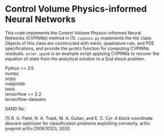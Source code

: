 # Control Volume Physics-informed Neural Networks

This code implements the Control Volume Physics-informed Neural Networks (CVPINNs) method in [1]. `cvpinns.py` implements the `PDE` class. Objects of this class are constructed with mesh, quadrature rule, and PDE specifications, and provide the `getRES` function for computing CVPINNs residuals. `euler.ipynb` is an example script applying CVPINNs to recover the equation of state from the analytical solution to a Sod shock problem.

Python >= 3.5  
numpy  
scipy  
matplotlib  
toolz  
tensorflow >= 2.2  
tensorflow-datasets  

SAND No: 

[1] R. G. Patel, N. A. Trask, M. A. Gulian, and E. C. Cyr. A block coordinate descent optimizer for classification problems exploiting convexity. arXiv preprint arXiv:2006.10123, 2020.
